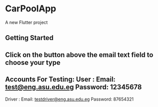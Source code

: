 # CarPoolApp
A new Flutter project
## Getting Started
   Click on the button above the email text field to choose your type
-------------------------------
  Accounts For Testing:
    User :
    Email: test@eng.asu.edu.eg
    Password: 12345678
--------------------------------
  Driver :
    Email: testdriver@eng.asu.edu.eg
    Password: 87654321
